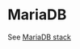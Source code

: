 # MariaDB

See [MariaDB stack](https://cloud.wodby.com/stackhub/3aa42a7c-db8b-40e9-aa3c-06218724fae6)
